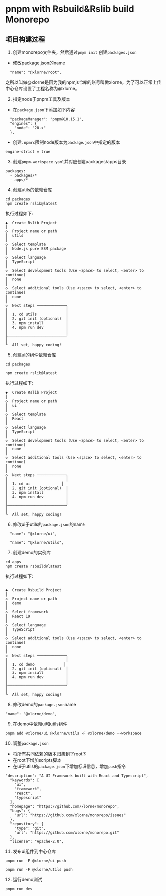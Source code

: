 # pnpm with Rsbuild&Rslib build Monorepo 

## 项目构建过程

1. 创建monorepo文件夹，然后通过`pnpm init` 创建`packages.json`

* 修改package.json的name
```
  "name": "@xlorne/root",
```
之所以叫做@xlorne是因为我的npmjs仓库的账号叫做xlorne，为了可以正常上传中心仓库设置了工程名称为@xlorne。

2. 指定node于pnpm工具及版本

* 在`package.json`下添加如下内容
```
  "packageManager": "pnpm@10.15.1",
  "engines": {
    "node": "20.x"
  },
```
* 创建`.npmrc`限制node版本为`package.json`中指定的版本
```
engine-strict = true
```

3. 创建`pnpm-workspace.yaml`并对应创建packages/apps目录
```
packages:
  - packages/*
  - apps/*
```

4.  创建utils的依赖仓库

``` shell
cd packages
npm create rslib@latest
```
执行过程如下:

```
◆  Create Rslib Project
│
◇  Project name or path
│  utils
│
◇  Select template
│  Node.js pure ESM package
│
◇  Select language
│  TypeScript
│
◇  Select development tools (Use <space> to select, <enter> to continue)
│  none
│
◇  Select additional tools (Use <space> to select, <enter> to continue)
│  none
│
◇  Next steps ─────────────╮
│                          │
│  1. cd utils             │
│  2. git init (optional)  │
│  3. npm install          │
│  4. npm run dev          │
│                          │
├──────────────────────────╯
│
└  All set, happy coding!
```

5.  创建ui的组件依赖仓库
```shell
cd packages

npm create rslib@latest
```

执行过程如下:

```
◆  Create Rslib Project
│
◇  Project name or path
│  ui
│
◇  Select template
│  React
│
◇  Select language
│  TypeScript
│
◇  Select development tools (Use <space> to select, <enter> to continue)
│  none
│
◇  Select additional tools (Use <space> to select, <enter> to continue)
│  none
│
◇  Next steps ─────────────╮
│                          │
│  1. cd ui              │
│  2. git init (optional)  │
│  3. npm install          │
│  4. npm run dev          │
│                          │
├──────────────────────────╯
│
└  All set, happy coding!
```

6. 修改ui于utils的`package.json`的name

```
  "name": "@xlorne/ui",
```

```
  "name": "@xlorne/utils",
```

7. 创建demo的实例库

```shell
cd apps
npm create rsbuild@latest

```
执行过程如下:
```

◆  Create Rsbuild Project
│
◇  Project name or path
│  demo
│
◇  Select framework
│  React 19
│
◇  Select language
│  TypeScript
│
◇  Select additional tools (Use <space> to select, <enter> to continue)
│  none
│
◇  Next steps ─────────────╮
│                          │
│  1. cd demo             │
│  2. git init (optional)  │
│  3. npm install          │
│  4. npm run dev          │
│                          │
├──────────────────────────╯
│
└  All set, happy coding!
```

8. 修改demo的`package.json`name

```
"name": "@xlorne/demo",
```

9. 在demo中依赖ui和utils组件

```
pnpm add @xlorne/ui @xlorne/utils -F @xlorne/demo --workspace
```

10. 调整`package.json`

* 将所有共同依赖的版本归集到了root下
* 在root下增加scripts脚本
* 在ui于utils的`package.json`下增加标识信息，增加`push`指令
```
"description": "A UI Framework built with React and Typescript",
  "keywords": [
    "ui",
    "framework",
    "react",
    "typescript"
  ],
  "homepage": "https://github.com/xlorne/monorepo",
  "bugs": {
    "url": "https://github.com/xlorne/monorepo/issues"
  },
  "repository": {
    "type": "git",
    "url": "https://github.com/xlorne/monorepo.git"
  },
  "license": "Apache-2.0",
```

11. 发布ui组件到中心仓库
```
pnpm run -F @xlorne/ui push

pnpm run -F @xlorne/utils push
```

12. 运行demo测试

```
pnpm run dev
```